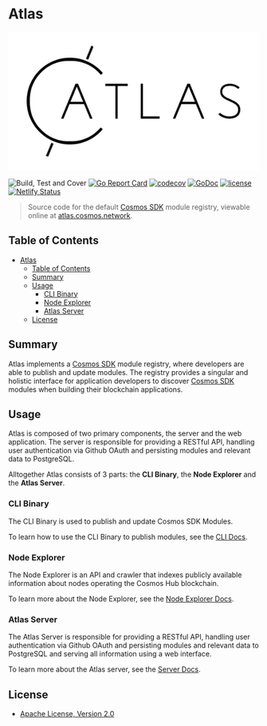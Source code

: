 # Atlas

![GitHub Logo](./images/atlas_logo.png)

![Build, Test and Cover](https://github.com/cosmos/atlas/workflows/Build,%20Test%20and%20Cover/badge.svg?branch=bez%2F13-client-cli-commands)
[![Go Report Card](https://goreportcard.com/badge/github.com/cosmos/atlas)](https://goreportcard.com/report/github.com/cosmos/atlas)
[![codecov](https://codecov.io/gh/cosmos/atlas/branch/main/graph/badge.svg)](https://codecov.io/gh/cosmos/atlas)
[![GoDoc](https://godoc.org/github.com/cosmos/atlas?status.png)](https://pkg.go.dev/github.com/cosmos/atlas)
[![license](https://img.shields.io/github/license/cosmos/atlas.svg)](https://github.com/cosmos/atlas/blob/main/LICENSE)
[![Netlify Status](https://api.netlify.com/api/v1/badges/76c69961-2403-433d-a115-061ce17148af/deploy-status)](https://app.netlify.com/sites/cosmos-atlas/deploys)

> Source code for the default [Cosmos SDK](https://github.com/cosmos/cosmos-sdk) module
registry, viewable online at [atlas.cosmos.network](https://atlas.cosmos.network).

## Table of Contents

- [Atlas](#atlas)
  - [Table of Contents](#table-of-contents)
  - [Summary](#sumary)
  - [Usage](#usage)
    - [CLI Binary](#cli-binary)
    - [Node Explorer](#node-explorer)
    - [Atlas Server](#atlas-server)
  - [License](#license)


## Summary

Atlas implements a [Cosmos SDK](https://github.com/cosmos/cosmos-sdk) module registry,
where developers are able to publish and update modules. The registry provides a singular and
holistic interface for application developers to discover [Cosmos SDK](https://github.com/cosmos/cosmos-sdk)
modules when building their blockchain applications.

## Usage

Atlas is composed of two primary components, the server and the web application.
The server is responsible for providing a RESTful API, handling user authentication
via Github OAuth and persisting modules and relevant data to PostgreSQL.

Alltogether Atlas consists of 3 parts: the **CLI Binary**, the **Node Explorer** and the **Atlas Server**.

### **CLI Binary** 
The CLI Binary is used to publish and update Cosmos SDK Modules.

To learn how to use the CLI Binary to publish modules, see the [CLI Docs](./cli-docs.md).  

### **Node Explorer**
The Node Explorer is an API and crawler that indexes publicly available information about nodes operating the Cosmos Hub blockchain.

To learn more about the Node Explorer, see the [Node Explorer Docs](./node-explorer.md).

### **Atlas Server**
The Atlas Server is responsible for providing a RESTful API, handling user authentication
via Github OAuth and persisting modules and relevant data to PostgreSQL and serving all information
using a web interface.

To learn more about the Atlas server, see the [Server Docs](./server-docs).

## License

- [Apache License, Version 2.0](https://www.apache.org/licenses/LICENSE-2.0)
